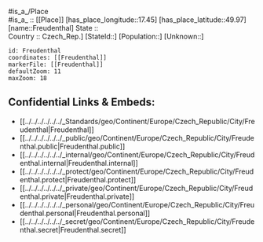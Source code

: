 ﻿---
location: [49.97,17.45] 
mapzoom: [7,12] 
mapmarker: city 
type: City
tags:
- geo/City


SpocWebEntityId: 30266
isDeleted: false
confidential: public

---
#is_a_/Place  
#is_a_ :: [[Place]] 
[has_place_longitude::17.45] 
[has_place_latitude::49.97] 
[name::Freudenthal] 
State ::  
Country :: Czech_Rep.] 
[StateId::] 
[Population::] 
[Unknown::] 


```leaflet
id: Freudenthal
coordinates: [[Freudenthal]] 
markerFile: [[Freudenthal]] 
defaultZoom: 11 
maxZoom: 18
```


## Confidential Links & Embeds: 
- [[../../../../../../_Standards/geo/Continent/Europe/Czech_Republic/City/Freudenthal|Freudenthal]] 
- [[../../../../../../_public/geo/Continent/Europe/Czech_Republic/City/Freudenthal.public|Freudenthal.public]] 
- [[../../../../../../_internal/geo/Continent/Europe/Czech_Republic/City/Freudenthal.internal|Freudenthal.internal]] 
- [[../../../../../../_protect/geo/Continent/Europe/Czech_Republic/City/Freudenthal.protect|Freudenthal.protect]] 
- [[../../../../../../_private/geo/Continent/Europe/Czech_Republic/City/Freudenthal.private|Freudenthal.private]] 
- [[../../../../../../_personal/geo/Continent/Europe/Czech_Republic/City/Freudenthal.personal|Freudenthal.personal]] 
- [[../../../../../../_secret/geo/Continent/Europe/Czech_Republic/City/Freudenthal.secret|Freudenthal.secret]] 

